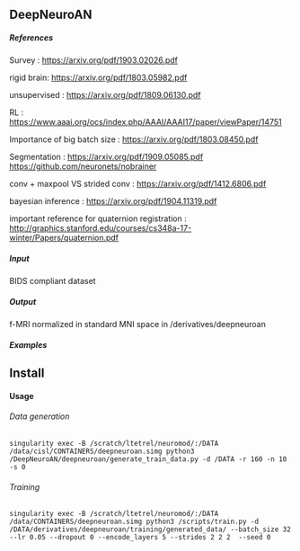 ## DeepNeuroAN

##### References

Survey : https://arxiv.org/pdf/1903.02026.pdf

rigid brain: https://arxiv.org/pdf/1803.05982.pdf

unsupervised : https://arxiv.org/pdf/1809.06130.pdf

RL : https://www.aaai.org/ocs/index.php/AAAI/AAAI17/paper/viewPaper/14751

Importance of big batch size : https://arxiv.org/pdf/1803.08450.pdf

Segmentation : https://arxiv.org/pdf/1909.05085.pdf
https://github.com/neuronets/nobrainer

conv + maxpool VS strided conv : https://arxiv.org/pdf/1412.6806.pdf

bayesian inference : https://arxiv.org/pdf/1904.11319.pdf

important reference for quaternion registration : http://graphics.stanford.edu/courses/cs348a-17-winter/Papers/quaternion.pdf

##### Input

BIDS compliant dataset 

##### Output

f-MRI normalized in standard MNI space in /derivatives/deepneuroan

##### Examples

## Install

#### Usage

###### Data generation
```
singularity exec -B /scratch/ltetrel/neuromod/:/DATA /data/cisl/CONTAINERS/deepneuroan.simg python3 /DeepNeuroAN/deepneuroan/generate_train_data.py -d /DATA -r 160 -n 10  -s 0
```

###### Training
```
singularity exec -B /scratch/ltetrel/neuromod/:/DATA /data/CONTAINERS/deepneuroan.simg python3 /scripts/train.py -d /DATA/derivatives/deepneuroan/training/generated_data/ --batch_size 32 --lr 0.05 --dropout 0 --encode_layers 5 --strides 2 2 2  --seed 0
```
